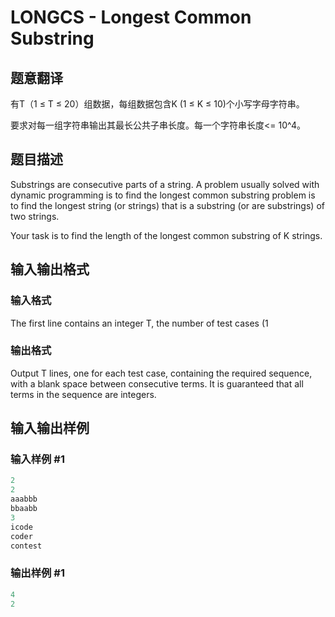 # LONGCS - Longest Common Substring

## 题意翻译

有T（1 ≤ T ≤ 20）组数据，每组数据包含K (1 ≤ K ≤ 10)个小写字母字符串。

要求对每一组字符串输出其最长公共子串长度。每一个字符串长度<= 10^4。

## 题目描述

Substrings are consecutive parts of a string. A problem usually solved with dynamic programming is to find the longest common substring problem is to find the longest string (or strings) that is a substring (or are substrings) of two strings.

Your task is to find the length of the longest common substring of K strings.

## 输入输出格式

### 输入格式

The first line contains an integer T, the number of test cases (1

### 输出格式

Output T lines, one for each test case, containing the required sequence, with a blank space between consecutive terms. It is guaranteed that all terms in the sequence are integers.

## 输入输出样例

### 输入样例 #1

```cpp
2
2
aaabbb
bbaabb
3
icode
coder
contest
```


### 输出样例 #1

```cpp
4
2
```


